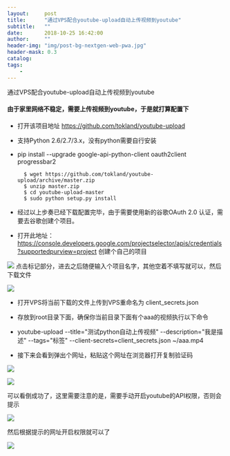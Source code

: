 ```yaml
---
layout:     post
title:      "通过VPS配合youtube-upload自动上传视频到youtube"
subtitle:   ""
date:       2018-10-25 16:42:00
author:     ""
header-img: "img/post-bg-nextgen-web-pwa.jpg"
header-mask: 0.3
catalog:
tags:
    -
---
```



通过VPS配合youtube-upload自动上传视频到youtube

#### 由于家里网络不稳定，需要上传视频到youtube，于是就打算配置下

- 打开该项目地址 https://github.com/tokland/youtube-upload
- 支持Python 2.6/2.7/3.x，没有python需要自行安装
- pip install --upgrade google-api-python-client oauth2client progressbar2

		$ wget https://github.com/tokland/youtube-upload/archive/master.zip
		$ unzip master.zip
		$ cd youtube-upload-master
		$ sudo python setup.py install

- 经过以上步奏已经下载配置完毕，由于需要使用新的谷歌OAuth 2.0 认证，需要去谷歌创建个项目。
- 打开此地址：https://console.developers.google.com/projectselector/apis/credentials?supportedpurview=project  创建个自己的项目

![](https://ws1.sinaimg.cn/large/9f723435ly1fwkju6hkm9j20bl096q3a.jpg)
点击标记部分，进去之后随便输入个项目名字，其他空着不填写就可以，然后下载文件

![](https://ws1.sinaimg.cn/large/9f723435ly1fwkjvgpyodj20x00573yl.jpg)

- 打开VPS将当前下载的文件上传到VPS重命名为 client_secrets.json

- 存放到root目录下面，确保你当前目录下面有个aaa的视频执行以下命令

- youtube-upload --title="测试python自动上传视频" --description="我是描述" --tags="标签"  --client-secrets=client_secrets.json ~/aaa.mp4

- 接下来会看到弹出个网址，粘贴这个网址在浏览器打开复制验证码

![](https://ws1.sinaimg.cn/large/9f723435ly1fwkjyp6lxpj20ea0i5dgw.jpg)

![](https://ws1.sinaimg.cn/large/9f723435ly1fwkjzpg2guj20vv0353yl.jpg)

可以看倒成功了，这里需要注意的是，需要手动开启youtube的API权限，否则会提示

![](https://ws1.sinaimg.cn/large/9f723435ly1fwkk0yen50j213d070gm6.jpg)

然后根据提示的网址开启权限就可以了


![](https://ws1.sinaimg.cn/large/9f723435ly1fwkk5o62l8j20p00jlq9c.jpg)